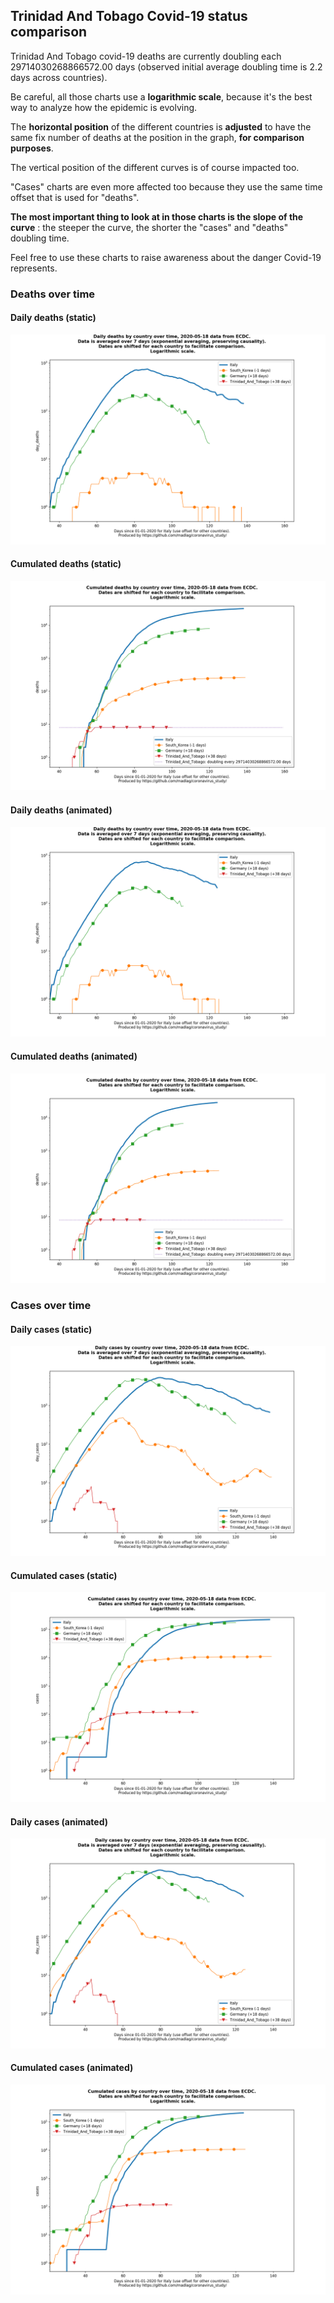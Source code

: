 ## Trinidad And Tobago Covid-19 status comparison 

Trinidad And Tobago covid-19 deaths are currently doubling each 29714030268866572.00 days (observed initial average doubling time is 2.2 days across countries).



Be careful, all those charts use a **logarithmic scale**, because it's the best way to analyze how the epidemic is evolving.
 
The **horizontal position** of the different countries is **adjusted** to have the same fix number of deaths at the position in the graph, **for comparison purposes**.

The vertical position of the different curves is of course impacted too.

"Cases" charts are even more affected too because they use the same time offset that is used for "deaths".

**The most important thing to look at in those charts is the slope of the curve** : the steeper the curve, the shorter the "cases" and "deaths" doubling time.

Feel free to use these charts to raise awareness about the danger Covid-19 represents. 


 
### Deaths over time
 
#### Daily deaths (static)
![Trinidad And Tobago covid-19 daily deaths static chart](https://raw.githubusercontent.com/madlag/coronavirus_study/master/notebooks/graphs/2020-05-18/countries/Trinidad_And_Tobago/2020-05-18_Trinidad_And_Tobago_day_deaths.png "Trinidad And Tobago covid-19 day_deaths static chart")   
 
#### Cumulated deaths (static)
![Trinidad And Tobago covid-19 cumulated deaths static chart](https://raw.githubusercontent.com/madlag/coronavirus_study/master/notebooks/graphs/2020-05-18/countries/Trinidad_And_Tobago/2020-05-18_Trinidad_And_Tobago_deaths.png "Trinidad And Tobago covid-19 deaths static chart")   
 
#### Daily deaths (animated)
![Trinidad And Tobago covid-19 daily deaths animated chart](https://raw.githubusercontent.com/madlag/coronavirus_study/master/notebooks/graphs/2020-05-18/countries/Trinidad_And_Tobago/2020-05-18_Trinidad_And_Tobago_day_deaths.gif "Trinidad And Tobago covid-19 day_deaths animated chart")   
 
#### Cumulated deaths (animated)
![Trinidad And Tobago covid-19 cumulated deaths animated chart](https://raw.githubusercontent.com/madlag/coronavirus_study/master/notebooks/graphs/2020-05-18/countries/Trinidad_And_Tobago/2020-05-18_Trinidad_And_Tobago_deaths.gif "Trinidad And Tobago covid-19 deaths animated chart")   

 
### Cases over time
 
#### Daily cases (static)
![Trinidad And Tobago covid-19 daily cases static chart](https://raw.githubusercontent.com/madlag/coronavirus_study/master/notebooks/graphs/2020-05-18/countries/Trinidad_And_Tobago/2020-05-18_Trinidad_And_Tobago_day_cases.png "Trinidad And Tobago covid-19 day_cases static chart")   
 
#### Cumulated cases (static)
![Trinidad And Tobago covid-19 cumulated cases static chart](https://raw.githubusercontent.com/madlag/coronavirus_study/master/notebooks/graphs/2020-05-18/countries/Trinidad_And_Tobago/2020-05-18_Trinidad_And_Tobago_cases.png "Trinidad And Tobago covid-19 cases static chart")   
 
#### Daily cases (animated)
![Trinidad And Tobago covid-19 daily cases animated chart](https://raw.githubusercontent.com/madlag/coronavirus_study/master/notebooks/graphs/2020-05-18/countries/Trinidad_And_Tobago/2020-05-18_Trinidad_And_Tobago_day_cases.gif "Trinidad And Tobago covid-19 day_cases animated chart")   
 
#### Cumulated cases (animated)
![Trinidad And Tobago covid-19 cumulated cases animated chart](https://raw.githubusercontent.com/madlag/coronavirus_study/master/notebooks/graphs/2020-05-18/countries/Trinidad_And_Tobago/2020-05-18_Trinidad_And_Tobago_cases.gif "Trinidad And Tobago covid-19 cases animated chart")   

